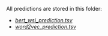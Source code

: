 All predictions are stored in this folder:
- [*bert_wsi_prediction.tsv*](bert_wsi_prediction.tsv)
- [*word2vec_prediction.tsv*](word2vec_prediction.tsv)
